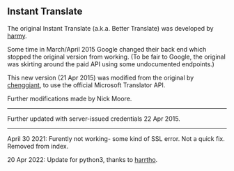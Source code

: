 Instant Translate
-----------------

The original Instant Translate (a.k.a. Better Translate) was developed by [harmy](http://harmy.github.io).

Some time in March/April 2015 Google changed their back end which stopped the original version from working. (To be fair to Google, the original was skirting around the paid API using some undocumented endpoints.)

This new version (21 Apr 2015) was modified from the original by [chenggiant](https://github.com/chenggiant), to use the official Microsoft Translator API.

Further modifications made by Nick Moore.

----

Further updated with server-issued credentials 22 Apr 2015.

----

April 30 2021: Furently not working- some kind of SSL error. Not a quick fix. Removed from index.

20 Apr 2022: Update for python3, thanks to [harrtho](https://github.com/harrtho).
